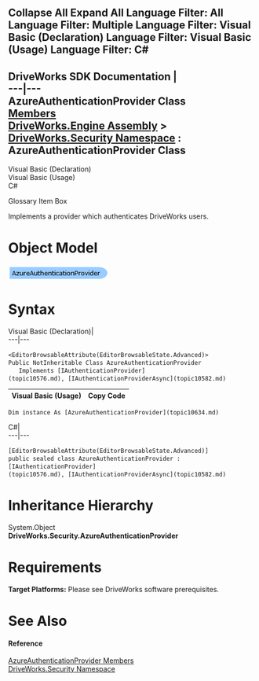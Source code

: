 Collapse All Expand All Language Filter: All  Language Filter: Multiple  Language Filter: Visual Basic (Declaration) Language Filter: Visual Basic (Usage) Language Filter: C#  
---  
DriveWorks SDK Documentation  |   
---|---  
AzureAuthenticationProvider Class   
[Members](topic10635.md)   
[DriveWorks.Engine Assembly](topic2156.md) > [DriveWorks.Security Namespace](topic10574.md) : AzureAuthenticationProvider Class  
---  
  
Visual Basic (Declaration)    
Visual Basic (Usage)    
C# 

Glossary Item Box

Implements a provider which authenticates DriveWorks users. 

# Object Model

![](dotnetdiagramimages/image533.png)

# Syntax

Visual Basic (Declaration)|   
---|---  
      
    
    <EditorBrowsableAttribute(EditorBrowsableState.Advanced)>
    Public NotInheritable Class AzureAuthenticationProvider 
       Implements [IAuthenticationProvider](topic10576.md), [IAuthenticationProviderAsync](topic10582.md)   
  
Visual Basic (Usage)| Copy Code  
---|---  
      
    
    Dim instance As [AzureAuthenticationProvider](topic10634.md)  
  
C#|   
---|---  
      
    
    [EditorBrowsableAttribute(EditorBrowsableState.Advanced)]
    public sealed class AzureAuthenticationProvider : [IAuthenticationProvider](topic10576.md), [IAuthenticationProviderAsync](topic10582.md)    
  
# Inheritance Hierarchy

System.Object  
**DriveWorks.Security.AzureAuthenticationProvider**  


# Requirements

**Target Platforms:** Please see DriveWorks software prerequisites.

# See Also

#### Reference

[AzureAuthenticationProvider Members](topic10635.md)   
[DriveWorks.Security Namespace](topic10574.md)


